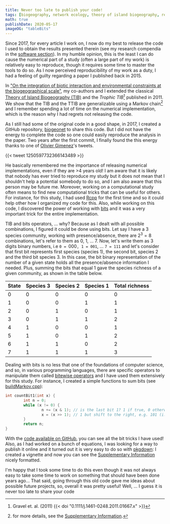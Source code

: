 ```yaml
---
title: Never too late to publish your code!
tags: [biogeography, network ecology, theory of island biogeography, research compendium, code]
math: true
publishDate: 2020-05-17
imageOG: "tableBits"
---
```


Since 2017, for every article I work on, I now do my best to release the code I
used to obtain the results presented therein (see my research compendia in the
[software section](/software/)). In my humble opinion, this is the least I can
do cause the numerical part of a study (often a large part of my work) is
relatively easy to reproduce, though it requires some time to master the tools
to do so. As I now perceived reproducibility of my work as a duty, I had a
feeling of guilty regarding a paper I published back in 2015.

In ["On the integration of biotic interaction and environmental constraints at
the biogeographical
scale"](https://onlinelibrary.wiley.com/doi/full/10.1111/ecog.01714), my
co-authors and I extended the classical [Theory of Island Biogeography
(TIB)](https://en.wikipedia.org/wiki/The_Theory_of_Island_Biogeography) and the
*Trophic TIB*[^note1] published in 2011. We show that the TIB and the TTIB are
generalizable using a Markov chain[^note2] and I remember spending a lot of time
on the numerical implementation, which is the reason why I had regrets not
releasing the code.

As I still had some of the original code in a good shape, in 2017, I created a
GitHub repository, [biogeonet](https://github.com/KevCaz/biogeonet) to share
this code. But I did not have the energy to complete the code so one could
easily reproduce the analysis in the paper. Two years after the first commit,  I
finally found the this energy thanks to one of  [Olivier
Gimenez](https://oliviergimenez.wordpress.com/)'s tweets.

{{< tweet 1250597732366143489 >}}

He basically remembered me the importance of releasing numerical
implementations, even if they are >4 years old! I am aware that it is likely
that nobody has ever tried to reproduce my study but it does not mean that I
shouldn't help a potential somebody to do so, and I am also aware that this
person may be future me. Moreover, working on a computational study often means
to find new computational tricks that can be useful for others. For instance,
for this study, I had used [Rcpp](http://www.rcpp.org/) for the first time and
so it could help other how I organized my code for this. Also, while working on
this code, I discovered the power of working with
[bits](https://en.wikipedia.org/wiki/Bit) and it was a very important trick for
the entire implementation.

TIB and bits operators, ... why? Because as I dealt with all possible
combinations, I figured it could be done using bits. Let say I have a 3 species
community, working with presence/absence, there are $2^3 = 8$ combinations,
let's refer to them as 0, 1, ... 7. Now, let's write them as 3 digits binary
numbers, i.e `0 = `000`, 1 = 001`, ... `7 = 111` and let's consider that first
bit represents first species (species 1), the second bit, species 2 and the
third bit species 3. In this case, the bit binary representation of the number
of a given state holds all the presence/absence information I needed. Plus,
summing the bits that equal 1 gave the species richness of a given community, as
shown in the table below.


|State | Species 3 | Species 2 | Species 1 | Total richness |
|:---- |:----------|:----------|:----------|:---------------|
|0     | 0         | 0         | 0         | 0              |
|1     | 0         | 0         | 1         | 1              |
|2     | 0         | 1         | 0         | 1              |
|3     | 0         | 1         | 1         | 2              |
|4     | 1         | 0         | 0         | 1              |
|5     | 1         | 0         | 1         | 2              |
|6     | 1         | 1         | 0         | 2              |
|7     | 1         | 1         | 1         | 3              |


Dealing with bits is no less that one of the foundations of computer science,
and so, in various programming languages, there are specific operators to
manipulate them called [bitewise
operators](https://www.geeksforgeeks.org/bitwise-operators-in-c-cpp/) and I have
used them extensively for this study. For instance, I created a simple functions
to sum bits (see
[buildMarkov.cpp](https://github.com/KevCaz/biogeonet/blob/master/src/buildMarkov.cpp)):

```cpp
int countBit1(int x) {
		int n = 0;
		while (x != 0) {
				n += (x & 1); // is the last bit 1? 1 if true, 0 otherwise
				x = (x >> 1); // 1 but shift to the right, e.g. 101 (i.e. 5) => 010 (2)
		}
		return n;
}
```

With the [code available on GitHub](https://kevcaz.github.io/biogeonet/), you
can see all the bit tricks I have used! Also, as I had worked on a bunch of
equations, I was looking for a way to publish it online and it turned out it is
very easy to do so with [pkgdown](https://kevcaz.github.io/biogeonet/): I
created a vignette and now you can see the [Supplementary
Information](https://kevcaz.github.io/biogeonet/articles/Cazelles_2016_SI.html)
nicely formatted.

I'm happy that I took some time to do this even though  it was not always easy
to take some time to work on something that should have been done years ago...
That said, going through this old code gave me ideas about possible future
projects, so, overall it was pretty useful! Well, ... I guess it is never too
late to share your code



[^note1]: Gravel et. al. (2011) {{< doi "0.1111/j.1461-0248.2011.01667.x" >}}
[^note2]: for more details, see the [Supplementary
Information](https://kevcaz.github.io/biogeonet/articles/Cazelles_2016_SI.html).